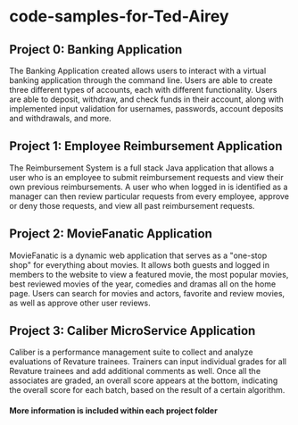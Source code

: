 # code-samples-for-Ted-Airey

## Project 0: Banking Application
The Banking Application created allows users to interact with a virtual banking application through the command line. Users are able to create three different types of accounts, each with different functionality. Users are able to deposit, withdraw, and check funds in their account, along with implemented input validation for usernames, passwords, account deposits and withdrawals, and more.
## Project 1: Employee Reimbursement Application
The Reimbursement System is a full stack Java application that allows a user who is an employee to submit reimbursement requests and view their own previous reimbursements. A user who when logged in is identified as a manager can then review particular requests from every employee, approve or deny those requests, and view all past reimbursement requests.
## Project 2: MovieFanatic Application
MovieFanatic is a dynamic web application that serves as a "one-stop shop" for everything about movies. It allows both guests and logged in members to the website to view a featured movie, the most popular movies, best reviewed movies of the year, comedies and dramas all on the home page. Users can search for movies and actors, favorite and review movies, as well as approve other user reviews.
## Project 3: Caliber MicroService Application
Caliber is a performance management suite to collect and analyze evaluations of Revature trainees. Trainers can input individual grades for all Revature trainees and add additional comments as well. Once all the associates are graded, an overall score appears at the bottom, indicating the overall score for each batch, based on the result of a certain algorithm.

#### More information is included within each project folder
